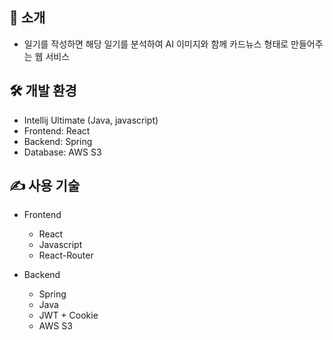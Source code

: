 <div align="center">

</div>

## 👋 소개
- 일기를 작성하면 해당 일기를 분석하여 AI 이미지와 함께 카드뉴스 형태로 만들어주는 웹 서비스

## 🛠️ 개발 환경
- Intellij Ultimate (Java, javascript)
- Frontend: React
- Backend: Spring
- Database: AWS S3
  
## ✍️ 사용 기술
- Frontend
  - React
  - Javascript
  - React-Router
    
- Backend
  - Spring
  - Java
  - JWT + Cookie
  - AWS S3

